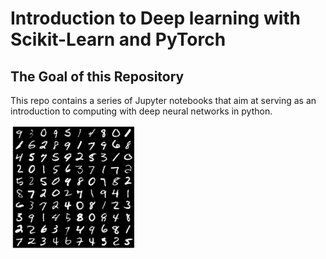 # Introduction to Deep learning with Scikit-Learn and PyTorch

## The Goal of this Repository
This repo contains a series of Jupyter notebooks that aim at serving as an introduction to computing with deep neural networks in python.

<img src="digits.png" width="200" />


